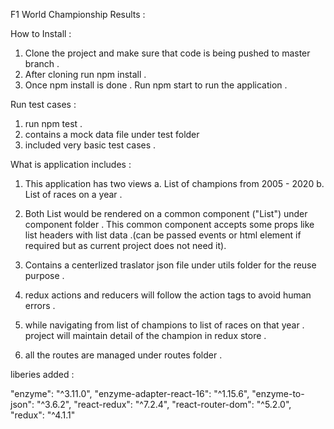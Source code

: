 F1 World Championship Results :

How to Install :

1. Clone the project and make sure that code is being pushed to master branch .
2. After cloning run npm install .
3. Once npm install is done . Run npm start to run the application .

Run test cases :
1. run npm test .
2. contains a mock data file under test folder 
3. included very basic test cases . 


What is application includes :


1. This application has two views 
    a. List of champions from 2005 - 2020 
    b. List of races on a year .
2. Both List would be rendered on a common component ("List") under component folder . This common component accepts some props like list headers with list data .(can be passed events or html  element if required but as current project does not need it).
3. Contains a centerlized traslator json file under utils folder for the reuse purpose .

4. redux actions and reducers will follow the action tags to avoid human errors . 

5. while navigating from list of champions to list of races on that year . project will maintain  detail of the champion in redux store .

6. all the routes are managed under routes folder .


liberies added :

   "enzyme": "^3.11.0",
    "enzyme-adapter-react-16": "^1.15.6",
    "enzyme-to-json": "^3.6.2",
    "react-redux": "^7.2.4",
    "react-router-dom": "^5.2.0",
    "redux": "^4.1.1"

